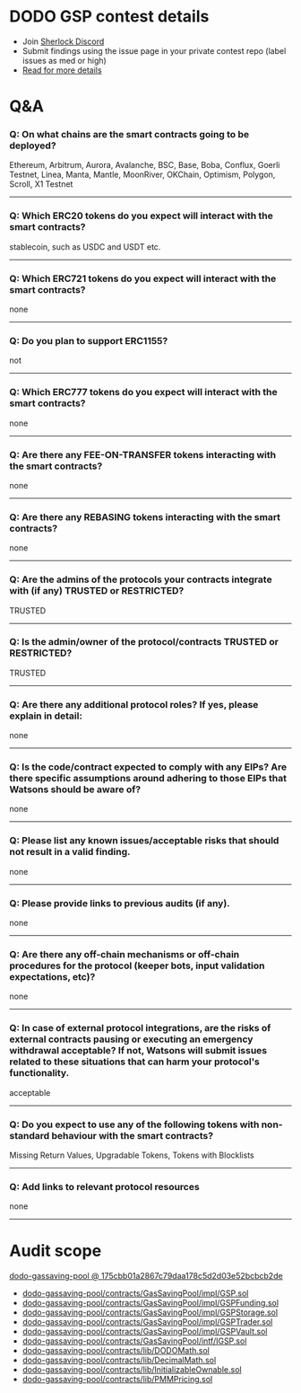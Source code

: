 
# DODO GSP contest details

- Join [Sherlock Discord](https://discord.gg/MABEWyASkp)
- Submit findings using the issue page in your private contest repo (label issues as med or high)
- [Read for more details](https://docs.sherlock.xyz/audits/watsons)

# Q&A

### Q: On what chains are the smart contracts going to be deployed?
Ethereum, Arbitrum, Aurora, Avalanche, BSC, Base, Boba, Conflux, Goerli Testnet, Linea, Manta, Mantle, MoonRiver, OKChain, Optimism, Polygon, Scroll, X1 Testnet
___

### Q: Which ERC20 tokens do you expect will interact with the smart contracts? 
stablecoin, such as USDC and USDT etc.
___

### Q: Which ERC721 tokens do you expect will interact with the smart contracts? 
none
___

### Q: Do you plan to support ERC1155?
not
___

### Q: Which ERC777 tokens do you expect will interact with the smart contracts? 
none
___

### Q: Are there any FEE-ON-TRANSFER tokens interacting with the smart contracts?

none
___

### Q: Are there any REBASING tokens interacting with the smart contracts?

none
___

### Q: Are the admins of the protocols your contracts integrate with (if any) TRUSTED or RESTRICTED?
TRUSTED 
___

### Q: Is the admin/owner of the protocol/contracts TRUSTED or RESTRICTED?
TRUSTED 
___

### Q: Are there any additional protocol roles? If yes, please explain in detail:
none
___

### Q: Is the code/contract expected to comply with any EIPs? Are there specific assumptions around adhering to those EIPs that Watsons should be aware of?
none
___

### Q: Please list any known issues/acceptable risks that should not result in a valid finding.
none
___

### Q: Please provide links to previous audits (if any).
none
___

### Q: Are there any off-chain mechanisms or off-chain procedures for the protocol (keeper bots, input validation expectations, etc)?
none
___

### Q: In case of external protocol integrations, are the risks of external contracts pausing or executing an emergency withdrawal acceptable? If not, Watsons will submit issues related to these situations that can harm your protocol's functionality.
acceptable
___

### Q: Do you expect to use any of the following tokens with non-standard behaviour with the smart contracts?
Missing Return Values, Upgradable Tokens, Tokens with Blocklists

___

### Q: Add links to relevant protocol resources
none
___



# Audit scope


[dodo-gassaving-pool @ 175cbb01a2867c79daa178c5d2d03e52bcbcb2de](https://github.com/DODOEX/dodo-gassaving-pool/tree/175cbb01a2867c79daa178c5d2d03e52bcbcb2de)
- [dodo-gassaving-pool/contracts/GasSavingPool/impl/GSP.sol](dodo-gassaving-pool/contracts/GasSavingPool/impl/GSP.sol)
- [dodo-gassaving-pool/contracts/GasSavingPool/impl/GSPFunding.sol](dodo-gassaving-pool/contracts/GasSavingPool/impl/GSPFunding.sol)
- [dodo-gassaving-pool/contracts/GasSavingPool/impl/GSPStorage.sol](dodo-gassaving-pool/contracts/GasSavingPool/impl/GSPStorage.sol)
- [dodo-gassaving-pool/contracts/GasSavingPool/impl/GSPTrader.sol](dodo-gassaving-pool/contracts/GasSavingPool/impl/GSPTrader.sol)
- [dodo-gassaving-pool/contracts/GasSavingPool/impl/GSPVault.sol](dodo-gassaving-pool/contracts/GasSavingPool/impl/GSPVault.sol)
- [dodo-gassaving-pool/contracts/GasSavingPool/intf/IGSP.sol](dodo-gassaving-pool/contracts/GasSavingPool/intf/IGSP.sol)
- [dodo-gassaving-pool/contracts/lib/DODOMath.sol](dodo-gassaving-pool/contracts/lib/DODOMath.sol)
- [dodo-gassaving-pool/contracts/lib/DecimalMath.sol](dodo-gassaving-pool/contracts/lib/DecimalMath.sol)
- [dodo-gassaving-pool/contracts/lib/InitializableOwnable.sol](dodo-gassaving-pool/contracts/lib/InitializableOwnable.sol)
- [dodo-gassaving-pool/contracts/lib/PMMPricing.sol](dodo-gassaving-pool/contracts/lib/PMMPricing.sol)

